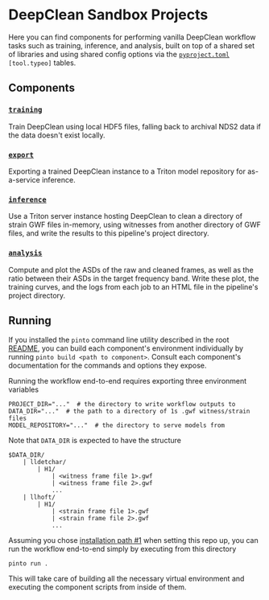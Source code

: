 # DeepClean Sandbox Projects
Here you can find components for performing vanilla DeepClean workflow tasks such as training, inference, and analysis, built on top of a shared set of libraries and using shared config options via the [`pyproject.toml`](./pyproject.toml) `[tool.typeo]` tables.

## Components
### [`training`](./training)
Train DeepClean using local HDF5 files, falling back to archival NDS2 data if the data doesn't exist locally.

### [`export`](./export)
Exporting a trained DeepClean instance to a Triton model repository for as-a-service inference.

### [`inference`](./inference)
Use a Triton server instance hosting DeepClean to clean a directory of strain GWF files in-memory, using witnesses from another directory of GWF files, and write the results to this pipeline's project directory.

### [`analysis`](./analysis)
Compute and plot the ASDs of the raw and cleaned frames, as well as the ratio between their ASDs in the target frequency band. Write these plot, the training curves, and the logs from each job to an HTML file in the pipeline's project directory.

## Running
If you installed the `pinto` command line utility described in the root [README](../../README.md), you can build each component's environment individually by running  `pinto build <path to component>`. Consult each component's documentation for the commands and options they expose.

Running the workflow end-to-end requires exporting three environment variables

```console
PROJECT_DIR="..."  # the directory to write workflow outputs to
DATA_DIR="..."  # the path to a directory of 1s .gwf witness/strain files
MODEL_REPOSITORY="..."  # the directory to serve models from
```

Note that `DATA_DIR` is expected to have the structure

```console
$DATA_DIR/
    | lldetchar/
        | H1/
            | <witness frame file 1>.gwf
            | <witness frame file 2>.gwf
            ...
    | llhoft/
        | H1/
            | <strain frame file 1>.gwf
            | <strain frame file 2>.gwf
            ...
```

Assuming you chose [installation path #1](../../README.md#1-the-easy-way---pinto) when setting this repo up, you can run the workflow end-to-end simply by executing from this directory

```console
pinto run .
```

This will take care of building all the necessary virtual environment and executing the component scripts from inside of them.

